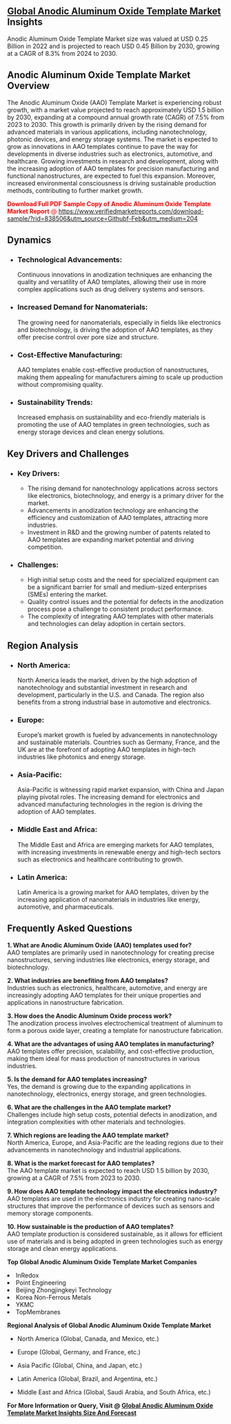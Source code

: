<h2><a href="https://www.verifiedmarketreports.com/download-sample/?rid=838506&amp;utm_source=Githubf&amp;utm_medium=204" target="_blank">Global Anodic Aluminum Oxide Template Market</a> Insights</h2><p>Anodic Aluminum Oxide Template Market size was valued at USD 0.25 Billion in 2022 and is projected to reach USD 0.45 Billion by 2030, growing at a CAGR of 8.3% from 2024 to 2030.</p><p><h2>Anodic Aluminum Oxide Template Market Overview</h2> <p>The Anodic Aluminum Oxide (AAO) Template Market is experiencing robust growth, with a market value projected to reach approximately USD 1.5 billion by 2030, expanding at a compound annual growth rate (CAGR) of 7.5% from 2023 to 2030. This growth is primarily driven by the rising demand for advanced materials in various applications, including nanotechnology, photonic devices, and energy storage systems. The market is expected to grow as innovations in AAO templates continue to pave the way for developments in diverse industries such as electronics, automotive, and healthcare. Growing investments in research and development, along with the increasing adoption of AAO templates for precision manufacturing and functional nanostructures, are expected to fuel this expansion. Moreover, increased environmental consciousness is driving sustainable production methods, contributing to further market growth.</p> <p><p><span class=""><span style="color: #ff0000;"><strong>Download Full PDF Sample Copy of Anodic Aluminum Oxide Template Market Report</strong> @ </span><a href="https://www.verifiedmarketreports.com/download-sample/?rid=838506&amp;utm_source=Githubf-Feb&amp;utm_medium=204" target="_blank">https://www.verifiedmarketreports.com/download-sample/?rid=838506&amp;utm_source=Githubf-Feb&amp;utm_medium=204</a></span></p></p> <h2>Dynamics</h2> <ul> <li><h3>Technological Advancements:</h3>Continuous innovations in anodization techniques are enhancing the quality and versatility of AAO templates, allowing their use in more complex applications such as drug delivery systems and sensors.</li> <li><h3>Increased Demand for Nanomaterials:</h3>The growing need for nanomaterials, especially in fields like electronics and biotechnology, is driving the adoption of AAO templates, as they offer precise control over pore size and structure.</li> <li><h3>Cost-Effective Manufacturing:</h3>AAO templates enable cost-effective production of nanostructures, making them appealing for manufacturers aiming to scale up production without compromising quality.</li> <li><h3>Sustainability Trends:</h3>Increased emphasis on sustainability and eco-friendly materials is promoting the use of AAO templates in green technologies, such as energy storage devices and clean energy solutions.</li> </ul> <h2>Key Drivers and Challenges</h2> <ul> <li><h3>Key Drivers:</h3> <ul> <li>The rising demand for nanotechnology applications across sectors like electronics, biotechnology, and energy is a primary driver for the market.</li> <li>Advancements in anodization technology are enhancing the efficiency and customization of AAO templates, attracting more industries.</li> <li>Investment in R&D and the growing number of patents related to AAO templates are expanding market potential and driving competition.</li> </ul> </li> <li><h3>Challenges:</h3> <ul> <li>High initial setup costs and the need for specialized equipment can be a significant barrier for small and medium-sized enterprises (SMEs) entering the market.</li> <li>Quality control issues and the potential for defects in the anodization process pose a challenge to consistent product performance.</li> <li>The complexity of integrating AAO templates with other materials and technologies can delay adoption in certain sectors.</li> </ul> </li> </ul> <h2>Region Analysis</h2> <ul> <li><h3>North America:</h3>North America leads the market, driven by the high adoption of nanotechnology and substantial investment in research and development, particularly in the U.S. and Canada. The region also benefits from a strong industrial base in automotive and electronics.</li> <li><h3>Europe:</h3>Europe’s market growth is fueled by advancements in nanotechnology and sustainable materials. Countries such as Germany, France, and the UK are at the forefront of adopting AAO templates in high-tech industries like photonics and energy storage.</li> <li><h3>Asia-Pacific:</h3>Asia-Pacific is witnessing rapid market expansion, with China and Japan playing pivotal roles. The increasing demand for electronics and advanced manufacturing technologies in the region is driving the adoption of AAO templates.</li> <li><h3>Middle East and Africa:</h3>The Middle East and Africa are emerging markets for AAO templates, with increasing investments in renewable energy and high-tech sectors such as electronics and healthcare contributing to growth.</li> <li><h3>Latin America:</h3>Latin America is a growing market for AAO templates, driven by the increasing application of nanomaterials in industries like energy, automotive, and pharmaceuticals.</li> </ul> <h2>Frequently Asked Questions</h2> <p><strong>1. What are Anodic Aluminum Oxide (AAO) templates used for?</strong><br>AAO templates are primarily used in nanotechnology for creating precise nanostructures, serving industries like electronics, energy storage, and biotechnology.</p> <p><strong>2. What industries are benefiting from AAO templates?</strong><br>Industries such as electronics, healthcare, automotive, and energy are increasingly adopting AAO templates for their unique properties and applications in nanostructure fabrication.</p> <p><strong>3. How does the Anodic Aluminum Oxide process work?</strong><br>The anodization process involves electrochemical treatment of aluminum to form a porous oxide layer, creating a template for nanostructure fabrication.</p> <p><strong>4. What are the advantages of using AAO templates in manufacturing?</strong><br>AAO templates offer precision, scalability, and cost-effective production, making them ideal for mass production of nanostructures in various industries.</p> <p><strong>5. Is the demand for AAO templates increasing?</strong><br>Yes, the demand is growing due to the expanding applications in nanotechnology, electronics, energy storage, and green technologies.</p> <p><strong>6. What are the challenges in the AAO template market?</strong><br>Challenges include high setup costs, potential defects in anodization, and integration complexities with other materials and technologies.</p> <p><strong>7. Which regions are leading the AAO template market?</strong><br>North America, Europe, and Asia-Pacific are the leading regions due to their advancements in nanotechnology and industrial applications.</p> <p><strong>8. What is the market forecast for AAO templates?</strong><br>The AAO template market is expected to reach USD 1.5 billion by 2030, growing at a CAGR of 7.5% from 2023 to 2030.</p> <p><strong>9. How does AAO template technology impact the electronics industry?</strong><br>AAO templates are used in the electronics industry for creating nano-scale structures that improve the performance of devices such as sensors and memory storage components.</p> <p><strong>10. How sustainable is the production of AAO templates?</strong><br>AAO template production is considered sustainable, as it allows for efficient use of materials and is being adopted in green technologies such as energy storage and clean energy applications.</p> </p><p><strong>Top Global Anodic Aluminum Oxide Template Market Companies</strong></p><div data-test-id=""><p><li>InRedox</li><li> Point Engineering</li><li> Beijing Zhongjingkeyi Technology</li><li> Korea Non-Ferrous Metals</li><li> YKMC</li><li> TopMembranes</li></p><div><strong>Regional Analysis of&nbsp;Global Anodic Aluminum Oxide Template Market</strong></div><ul><li dir="ltr"><p dir="ltr">North America&nbsp;(Global, Canada, and Mexico, etc.)</p></li><li dir="ltr"><p dir="ltr">Europe (Global, Germany, and France, etc.)</p></li><li dir="ltr"><p dir="ltr">Asia Pacific&nbsp;(Global, China, and Japan, etc.)</p></li><li dir="ltr"><p dir="ltr">Latin America&nbsp;(Global, Brazil, and Argentina, etc.)</p></li><li dir="ltr">Middle East and Africa&nbsp;(Global, Saudi Arabia, and South Africa, etc.)</li></ul><p><strong>For More Information or Query, Visit @&nbsp;</strong><strong><a href="https://www.verifiedmarketreports.com/product/anodic-aluminum-oxide-template-market/?utm_source=Githubf&amp;utm_medium=204" target="_blank">Global Anodic Aluminum Oxide Template Market Insights Size And Forecast</a></strong></p></div>
